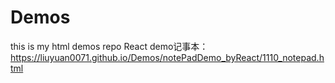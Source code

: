 # Demos
this is my html demos repo
React demo记事本： https://liuyuan0071.github.io/Demos/notePadDemo_byReact/1110_notepad.html
